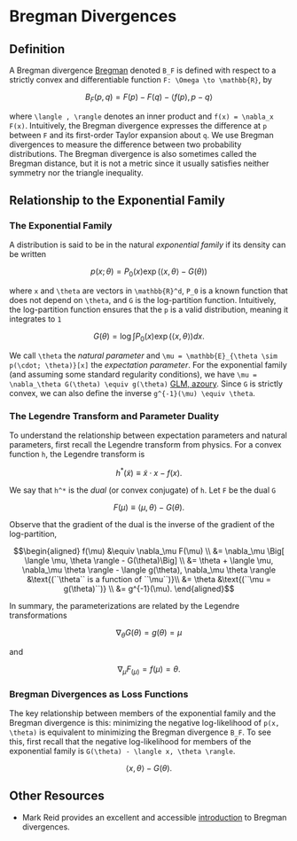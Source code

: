 # Bregman Divergences

## Definition

A Bregman divergence [Bregman](@cite) denoted ``B_F`` is defined with respect to a strictly convex and differentiable function ``F: \Omega \to \mathbb{R}``, by 

```math
B_F(p, q) = F(p) - F(q) - \langle f(p), p - q \rangle
```

where ``\langle , \rangle`` denotes an inner product and ``f(x) = \nabla_x F(x)``. Intuitively, the Bregman divergence expresses the difference at ``p`` between ``F`` and its first-order Taylor expansion about ``q``. We use Bregman divergences to measure the difference between two probability distributions. The Bregman divergence is also sometimes called the Bregman distance, but it is not a metric since it usually satisfies neither symmetry nor the triangle inequality.

## Relationship to the Exponential Family

### The Exponential Family

A distribution is said to be in the natural *exponential family* if its density can be written

```math
p(x ; \theta) = P_0(x) \exp(\langle x, \theta \rangle - G(\theta) )
```

where ``x`` and ``\theta`` are vectors in ``\mathbb{R}^d``, ``P_0`` is a known function that does not depend on ``\theta``, and ``G`` is the log-partition function.  Intuitively, the log-partition function ensures that the ``p`` is a valid distribution, meaning it integrates to ``1``

```math
G(\theta) = \log \int P_0(x) \exp(\langle x, \theta \rangle) dx.
```

We call ``\theta`` the *natural parameter* and ``\mu = \mathbb{E}_{\theta \sim p(\cdot; \theta)}[x]`` the *expectation parameter*. For the exponential family (and assuming some standard regularity conditions), we have ``\mu = \nabla_\theta G(\theta) \equiv g(\theta)`` [GLM, azoury](@cite). Since ``G`` is strictly convex, we can also define the inverse ``g^{-1}(\mu) \equiv \theta``.

### The Legendre Transform and Parameter Duality

To understand the relationship between expectation parameters and natural parameters, first recall the Legendre transform from physics. For a convex function ``h``, the Legendre transform is 

```math
h^*(\tilde{x}) \equiv \tilde{x} \cdot x - f(x).
```

We say that ``h^*`` is the *dual* (or convex conjugate) of ``h``. Let ``F`` be the dual ``G``

```math
F(\mu) \equiv \langle \mu, \theta \rangle - G(\theta).
```

Observe that the gradient of the dual is the inverse of the gradient of the log-partition,

```math
\begin{aligned}

f(\mu) 
&\equiv \nabla_\mu F(\mu) \\
&= \nabla_\mu \Big[ \langle \mu, \theta \rangle - G(\theta)\Big] \\
&= \theta + \langle \mu, \nabla_\mu \theta \rangle - \langle g(\theta), \nabla_\mu \theta \rangle &\text{(``\theta`` is a function of ``\mu``)}\\
&= \theta &\text{(``\mu = g(\theta)``)} \\
&= g^{-1}(\mu).
\end{aligned}
```

In summary, the parameterizations are related by the Legendre transformations 

```math
\nabla_\theta G(\theta) = g(\theta) = \mu
```

and

```math
\nabla_\mu F_(\mu) = f(\mu) = \theta.
```

### Bregman Divergences as Loss Functions

The key relationship between members of the exponential family and the Bregman divergence is this: minimizing the negative log-likelihood of ``p(x, \theta)`` is equivalent to minimizing the Bregman divergence ``B_F``. To see this, first recall that the negative log-likelihood for members of the exponential family is ``G(\theta) - \langle x, \theta \rangle``. 

```math
\langle x, \theta \rangle - G(\theta).
```

## Other Resources

- Mark Reid provides an excellent and accessible [introduction](https://mark.reid.name/blog/meet-the-bregman-divergences.html) to Bregman divergences.
